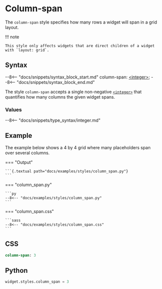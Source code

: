 # Column-span

The `column-span` style specifies how many rows a widget will span in a grid layout.

!!! note

    This style only affects widgets that are direct children of a widget with `layout: grid`.

## Syntax

--8<-- "docs/snippets/syntax_block_start.md"
column-span: <a href="../../css_types/integer">&lt;integer&gt;</a>;
--8<-- "docs/snippets/syntax_block_end.md"

The style `column-span` accepts a single non-negative [`<integer>`](../../../css_types/integer) that quantifies how many columns the given widget spans.

### Values

--8<-- "docs/snippets/type_syntax/integer.md"

## Example

The example below shows a 4 by 4 grid where many placeholders span over several columns.

=== "Output"

    ```{.textual path="docs/examples/styles/column_span.py"}
    ```

=== "column_span.py"

    ```py
    --8<-- "docs/examples/styles/column_span.py"
    ```

=== "column_span.css"

    ```sass
    --8<-- "docs/examples/styles/column_span.css"
    ```

## CSS

```sass
column-span: 3
```

## Python

```py
widget.styles.column_span = 3
```
